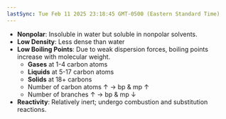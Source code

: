 ```yaml
---
lastSync: Tue Feb 11 2025 23:18:45 GMT-0500 (Eastern Standard Time)
---
```

- **Nonpolar**: Insoluble in water but soluble in nonpolar solvents.
- **Low Density**: Less dense than water
- **Low Boiling Points**: Due to weak dispersion forces, boiling points increase with molecular weight.
	- **Gases** at 1-4 carbon atoms
	- **Liquids** at 5-17 carbon atoms
	- **Solids** at 18+ carbons
	- Number of carbon atoms ↑ → bp & mp ↑
	- Number of branches ↑ → bp & mp ↓
- **Reactivity**: Relatively inert; undergo combustion and substitution reactions.